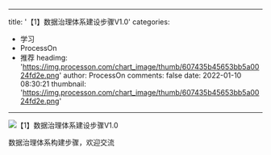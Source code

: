 
---
title: '【1】数据治理体系建设步骤V1.0'
categories: 
 - 学习
 - ProcessOn
 - 推荐
headimg: 'https://img.processon.com/chart_image/thumb/607435b45653bb5a0024fd2e.png'
author: ProcessOn
comments: false
date: 2022-01-10 08:30:21
thumbnail: 'https://img.processon.com/chart_image/thumb/607435b45653bb5a0024fd2e.png'
---

<div>   
<img class="thumb" alt="【1】数据治理体系建设步骤V1.0" src="https://img.processon.com/chart_image/thumb/607435b45653bb5a0024fd2e.png" referrerpolicy="no-referrer">
<p>数据治理体系构建步骤，欢迎交流</p>  
</div>
            